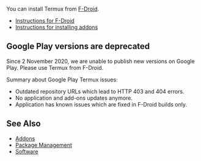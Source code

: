 You can install Termux from
[F-Droid](https://f-droid.org/repository/browse/?fdid=com.termux).

- [Instructions for F-Droid](Installing_from_F-Droid)
- [Instructions for installing addons](Installing_Addons)



## Google Play versions are deprecated

Since 2 November 2020, we are unable to publish new versions on Google
Play. Please use Termux from F-Droid.

Summary about Google Play Termux issues:

- Outdated repository URLs which lead to HTTP 403 and 404 errors.
- No application and add-ons updates anymore.
- Application has known issues which are fixed in F-Droid builds only.

## See Also

- [Addons](Addons)
- [Package Management](Package_Management)
- [Software](Software)
